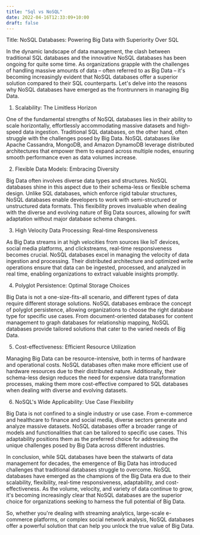 ```yaml
---
title: "Sql vs NoSQL"
date: 2022-04-16T12:33:09+10:00
draft: false
---
```


Title: NoSQL Databases: Powering Big Data with Superiority Over SQL

In the dynamic landscape of data management, the clash between traditional SQL databases and the innovative NoSQL databases has been ongoing for quite some time. As organizations grapple with the challenges of handling massive amounts of data – often referred to as Big Data – it's becoming increasingly evident that NoSQL databases offer a superior solution compared to their SQL counterparts. Let's delve into the reasons why NoSQL databases have emerged as the frontrunners in managing Big Data.

1. Scalability: The Limitless Horizon

One of the fundamental strengths of NoSQL databases lies in their ability to scale horizontally, effortlessly accommodating massive datasets and high-speed data ingestion. Traditional SQL databases, on the other hand, often struggle with the challenges posed by Big Data. NoSQL databases like Apache Cassandra, MongoDB, and Amazon DynamoDB leverage distributed architectures that empower them to expand across multiple nodes, ensuring smooth performance even as data volumes increase.

2. Flexible Data Models: Embracing Diversity

Big Data often involves diverse data types and structures. NoSQL databases shine in this aspect due to their schema-less or flexible schema design. Unlike SQL databases, which enforce rigid tabular structures, NoSQL databases enable developers to work with semi-structured or unstructured data formats. This flexibility proves invaluable when dealing with the diverse and evolving nature of Big Data sources, allowing for swift adaptation without major database schema changes.

3. High Velocity Data Processing: Real-time Responsiveness

As Big Data streams in at high velocities from sources like IoT devices, social media platforms, and clickstreams, real-time responsiveness becomes crucial. NoSQL databases excel in managing the velocity of data ingestion and processing. Their distributed architecture and optimized write operations ensure that data can be ingested, processed, and analyzed in real time, enabling organizations to extract valuable insights promptly.

4. Polyglot Persistence: Optimal Storage Choices

Big Data is not a one-size-fits-all scenario, and different types of data require different storage solutions. NoSQL databases embrace the concept of polyglot persistence, allowing organizations to choose the right database type for specific use cases. From document-oriented databases for content management to graph databases for relationship mapping, NoSQL databases provide tailored solutions that cater to the varied needs of Big Data.

5. Cost-effectiveness: Efficient Resource Utilization

Managing Big Data can be resource-intensive, both in terms of hardware and operational costs. NoSQL databases often make more efficient use of hardware resources due to their distributed nature. Additionally, their schema-less design reduces the need for expensive data transformation processes, making them more cost-effective compared to SQL databases when dealing with diverse and evolving datasets.

6. NoSQL's Wide Applicability: Use Case Flexibility

Big Data is not confined to a single industry or use case. From e-commerce and healthcare to finance and social media, diverse sectors generate and analyze massive datasets. NoSQL databases offer a broader range of models and functionalities that can be tailored to specific use cases. This adaptability positions them as the preferred choice for addressing the unique challenges posed by Big Data across different industries.

In conclusion, while SQL databases have been the stalwarts of data management for decades, the emergence of Big Data has introduced challenges that traditional databases struggle to overcome. NoSQL databases have emerged as the champions of the Big Data era due to their scalability, flexibility, real-time responsiveness, adaptability, and cost-effectiveness. As the volume, velocity, and variety of data continue to grow, it's becoming increasingly clear that NoSQL databases are the superior choice for organizations seeking to harness the full potential of Big Data.

So, whether you're dealing with streaming analytics, large-scale e-commerce platforms, or complex social network analysis, NoSQL databases offer a powerful solution that can help you unlock the true value of Big Data.